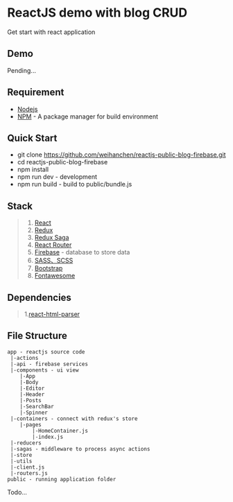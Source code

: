# ReactJS demo with blog CRUD #
Get start with react application

## Demo ##
Pending...

## Requirement ##
* [Nodejs](https://nodejs.org/en/)
* [NPM](https://www.npmjs.com/) - A package manager for build environment

## Quick Start ##
* git clone https://github.com/weihanchen/reactjs-public-blog-firebase.git
* cd reactjs-public-blog-firebase
* npm install
* npm run dev - development
* npm run build - build to public/bundle.js

## Stack ##
>1. [React](https://facebook.github.io/react/)
>2. [Redux](https://github.com/reactjs/redux)
>3. [Redux Saga](https://github.com/yelouafi/redux-saga)
>4. [React Router](https://github.com/ReactTraining/react-router)
>5. [Firebase](https://firebase.google.com/) - database to store data
>6. [SASS、SCSS](http://sass-lang.com/)
>7. [Bootstrap](http://getbootstrap.com/)
>8. [Fontawesome](http://fontawesome.io/)

## Dependencies ##
>1.[react-html-parser](https://github.com/wrakky/react-html-parser)

## File Structure ##
	app - reactjs source code
	 |-actions
	 |-api - firebase services
	 |-components - ui view
	 	|-App
	 	|-Body
	 	|-Editor
	 	|-Header
	 	|-Posts
	 	|-SearchBar
	 	|-Spinner
	 |-containers - connect with redux's store
	 	|-pages
	 		|-HomeContainer.js
	 		|-index.js
	 |-reducers
	 |-sagas - middleware to process async actions
	 |-store
	 |-utils
	 |-client.js
	 |-routers.js
	public - running application folder

Todo...

